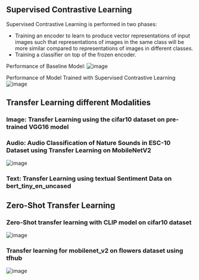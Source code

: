 ## Supervised Contrastive Learning

Supervised Contrastive Learning is performed in two phases:

- Training an encoder to learn to produce vector representations of input images such that representations of images in the same class will be more similar compared to representations of images in different classes.
- Training a classifier on top of the frozen encoder.

Performance of Baseline Model:
![image](https://github.com/Samarth-Sharma-G/Deep-Learning-CMPE-258/assets/107587243/7c61fd73-a06b-46ae-93f7-2c660954723f)

Performance of Model Trained with Supervised Contrastive Learning
![image](https://github.com/Samarth-Sharma-G/Deep-Learning-CMPE-258/assets/107587243/3083aee8-6ff2-4fa2-abc8-f30eaab4f4db)

## Transfer Learning different Modalities

### Image: Transfer Learning using the cifar10 dataset on pre-trained VGG16 model

### Audio: Audio Classification of Nature Sounds in ESC-10 Dataset using Transfer Learning on MobileNetV2
![image](https://github.com/Samarth-Sharma-G/Deep-Learning-CMPE-258/assets/107587243/57f5d1d2-8425-4f03-bf89-c1f4349de077)

### Text: Transfer Learning using textual Sentiment Data on bert_tiny_en_uncased

##  Zero-Shot Transfer Learning 

### Zero-Shot transfer learning with CLIP model on cifar10 dataset
![image](https://github.com/Samarth-Sharma-G/Deep-Learning-CMPE-258/assets/107587243/a5dcb540-7c09-4928-a545-5d0c3606b0b2)

### Transfer learning for mobilenet_v2 on flowers dataset using tfhub

![image](https://github.com/Samarth-Sharma-G/Deep-Learning-CMPE-258/assets/107587243/575636a1-e249-4709-8a78-f58cebd42151)


